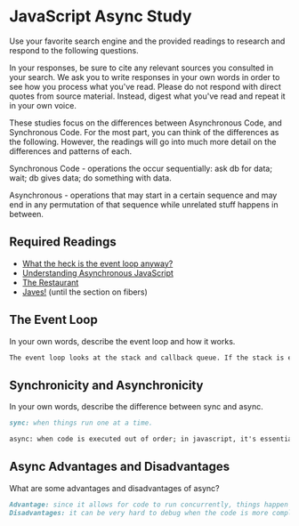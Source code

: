 # JavaScript Async Study

Use your favorite search engine and the provided readings to research and
respond to the following questions.

In your responses, be sure to cite any relevant sources you consulted in your
search. We ask you to write responses in your own words in order to see how you
process what you've read. Please do not respond with direct quotes from source
material. Instead, digest what you've read and repeat it in your own voice.

These studies focus on the differences between Asynchronous Code, and
Synchronous Code. For the most part, you can think of the differences as the
following. However, the readings will go into much more detail on the
differences and patterns of each.

Synchronous Code - operations the occur sequentially: ask db for data; wait; db gives data; do something with data.

Asynchronous - operations that may start in a certain sequence and may end in any permutation of that sequence while unrelated stuff happens in between.

## Required Readings

-   [What the heck is the event loop anyway?](https://www.youtube.com/watch?v=8aGhZQkoFbQ)
-   [Understanding Asynchronous JavaScript](https://www.youtube.com/watch?v=vMfg0xGjcOI)
-   [The Restaurant](https://www.codeschool.com/blog/2014/10/30/understanding-node-js/)
-   [Javes!](https://www.discovermeteor.com/blog/understanding-sync-async-javascript-node/) (until the section on fibers)

## The Event Loop

In your own words, describe the event loop and how it works.

```md
The event loop looks at the stack and callback queue. If the stack is empty, it takes the first thing on the callback queue and pushes it onto the stack.
```

## Synchronicity and Asynchronicity

In your own words, describe the difference between sync and async.

```md
sync: when things run one at a time.

async: when code is executed out of order; in javascript, it's essentially referring to code that puts things in the queue. You could have the setTimeOut to 0, which puts it in the queue - which then actually allows for things to run concurrently instead of blocking the stack.
```

## Async Advantages and Disadvantages

What are some advantages and disadvantages of async?

```md
Advantage: since it allows for code to run concurrently, things happen more quickly when using async. Without async, the browser can get stuck.
Disadvantages: it can be very hard to debug when the code is more complex. You also can't return it or error handle it.
```

